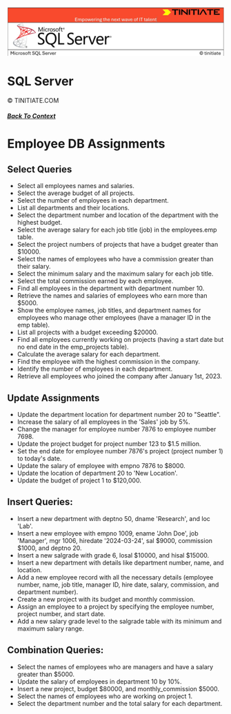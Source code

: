 ![SQL Server Tinitiate Image](sqlservericon.jpg)

# SQL Server
&copy; TINITIATE.COM

##### [Back To Context](./README.md)

# Employee DB Assignments

## Select Queries
* Select all employees names and salaries.
* Select the average budget of all projects.
* Select the number of employees in each department.
* List all departments and their locations.
* Select the department number and location of the department with the highest budget.
* Select the average salary for each job title (job) in the employees.emp table.
* Select the project numbers of projects that have a budget greater than $10000.
* Select the names of employees who have a commission greater than their salary.
* Select the minimum salary and the maximum salary for each job title.
* Select the total commission earned by each employee.
* Find all employees in the department with department number 10.
* Retrieve the names and salaries of employees who earn more than $5000.
* Show the employee names, job titles, and department names for employees who 
  manage other employees (have a manager ID in the emp table).
* List all projects with a budget exceeding $20000.
* Find all employees currently working on projects 
  (having a start date but no end date in the emp_projects table).
* Calculate the average salary for each department.
* Find the employee with the highest commission in the company.
* Identify the number of employees in each department.
* Retrieve all employees who joined the company after January 1st, 2023.

## Update Assignments
* Update the department location for department number 20 to "Seattle".
* Increase the salary of all employees in the 'Sales' job by 5%.
* Change the manager for employee number 7876 to employee number 7698.
* Update the project budget for project number 123 to $1.5 million.
* Set the end date for employee number 7876's project (project number 1) to today's date.
* Update the salary of employee with empno 7876 to $8000.
* Update the location of department 20 to 'New Location'.
* Update the budget of project 1 to $120,000.

## Insert Queries:
* Insert a new department with deptno 50, dname 'Research', and loc 'Lab'.
* Insert a new employee with empno 1009, ename 'John Doe', job 'Manager',
mgr 1006, hiredate '2024-03-24', sal $9000, commission $1000, and deptno 20.
* Insert a new salgrade with grade 6, losal $10000, and hisal $15000.
* Insert a new department with details like department number, name, and location.
* Add a new employee record with all the necessary details (employee number, name, 
  job title, manager ID, hire date, salary, commission, and department number).
* Create a new project with its budget and monthly commission.
* Assign an employee to a project by specifying the employee number, project number, and start date.
* Add a new salary grade level to the salgrade table with its minimum and maximum salary range.

## Combination Queries:
* Select the names of employees who are managers and have a salary greater than $5000.
* Update the salary of employees in department 10 by 10%.
* Insert a new project, budget $80000, and monthly_commission $5000.
* Select the names of employees who are working on project 1.
* Select the department number and the total salary for each department.



